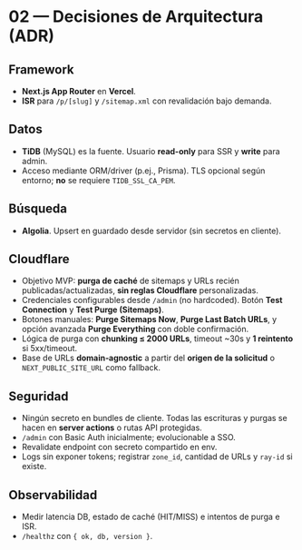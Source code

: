 # 02 — Decisiones de Arquitectura (ADR)

## Framework
- **Next.js App Router** en **Vercel**.
- **ISR** para `/p/[slug]` y `/sitemap.xml` con revalidación bajo demanda.

## Datos
- **TiDB** (MySQL) es la fuente. Usuario **read-only** para SSR y **write** para admin.
- Acceso mediante ORM/driver (p.ej., Prisma). TLS opcional según entorno; **no** se requiere `TIDB_SSL_CA_PEM`.

## Búsqueda
- **Algolia**. Upsert en guardado desde servidor (sin secretos en cliente).

## Cloudflare
- Objetivo MVP: **purga de caché** de sitemaps y URLs recién publicadas/actualizadas, **sin reglas Cloudflare** personalizadas.
- Credenciales configurables desde `/admin` (no hardcoded). Botón **Test Connection** y **Test Purge (Sitemaps)**.
- Botones manuales: **Purge Sitemaps Now**, **Purge Last Batch URLs**, y opción avanzada **Purge Everything** con doble confirmación.
- Lógica de purga con **chunking ≤ 2000 URLs**, timeout ~30s y **1 reintento** si 5xx/timeout.
- Base de URLs **domain‑agnostic** a partir del **origen de la solicitud** o `NEXT_PUBLIC_SITE_URL` como fallback.

## Seguridad
- Ningún secreto en bundles de cliente. Todas las escrituras y purgas se hacen en **server actions** o rutas API protegidas.
- `/admin` con Basic Auth inicialmente; evolucionable a SSO.
- Revalidate endpoint con secreto compartido en env.
- Logs sin exponer tokens; registrar `zone_id`, cantidad de URLs y `ray-id` si existe.

## Observabilidad
- Medir latencia DB, estado de caché (HIT/MISS) e intentos de purga e ISR.
- `/healthz` con `{ ok, db, version }`.
